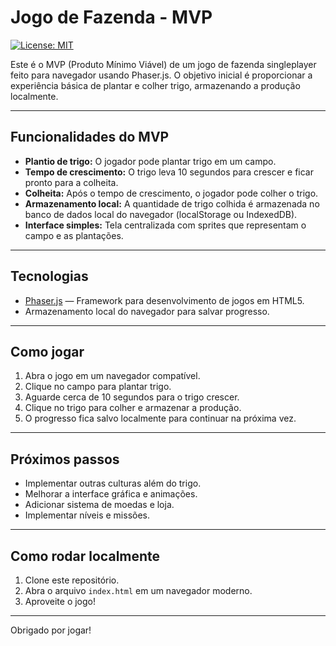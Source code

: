 # Jogo de Fazenda - MVP

[![License: MIT](https://img.shields.io/badge/License-MIT-green.svg)](LICENSE)

Este é o MVP (Produto Mínimo Viável) de um jogo de fazenda singleplayer feito para navegador usando Phaser.js. O objetivo inicial é proporcionar a experiência básica de plantar e colher trigo, armazenando a produção localmente.

---

## Funcionalidades do MVP

- **Plantio de trigo:** O jogador pode plantar trigo em um campo.
- **Tempo de crescimento:** O trigo leva 10 segundos para crescer e ficar pronto para a colheita.
- **Colheita:** Após o tempo de crescimento, o jogador pode colher o trigo.
- **Armazenamento local:** A quantidade de trigo colhida é armazenada no banco de dados local do navegador (localStorage ou IndexedDB).
- **Interface simples:** Tela centralizada com sprites que representam o campo e as plantações.

---

## Tecnologias

- [Phaser.js](https://phaser.io/) — Framework para desenvolvimento de jogos em HTML5.
- Armazenamento local do navegador para salvar progresso.

---

## Como jogar

1. Abra o jogo em um navegador compatível.
2. Clique no campo para plantar trigo.
3. Aguarde cerca de 10 segundos para o trigo crescer.
4. Clique no trigo para colher e armazenar a produção.
5. O progresso fica salvo localmente para continuar na próxima vez.

---

## Próximos passos

- Implementar outras culturas além do trigo.
- Melhorar a interface gráfica e animações.
- Adicionar sistema de moedas e loja.
- Implementar níveis e missões.

---

## Como rodar localmente

1. Clone este repositório.
2. Abra o arquivo `index.html` em um navegador moderno.
3. Aproveite o jogo!

---

Obrigado por jogar!

